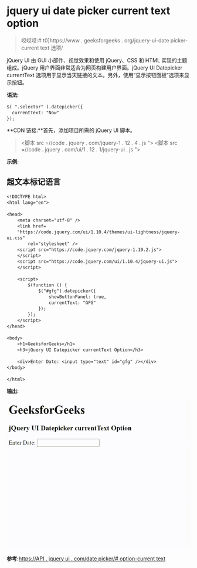 # jquery ui date picker current text option

> 哎哎哎:# t0]https://www . geeksforgeeks . org/jquery-ui-date picker-current text 选项/

jQuery UI 由 GUI 小部件、视觉效果和使用 jQuery、CSS 和 HTML 实现的主题组成。jQuery 用户界面非常适合为网页构建用户界面。jQuery UI Datepicker currentText 选项用于显示当天链接的文本。另外，使用“显示按钮面板”选项来显示按钮。

**语法:**

```
$( ".selector" ).datepicker({
  currentText: "Now"
});
```

**CDN 链接:**首先，添加项目所需的 jQuery UI 脚本。

> <link rel="”stylesheet”" href="”//code.jquery.com/ui/1.12.1/themes/smoothness/jquery-ui.css”">
> <脚本 src =//code . jquery . com/jquery-1 . 12 . 4 . js "></脚本>
> <脚本 src =//code . jquery . com/ui/1 . 12 . 1/jquery-ui . js "></脚本>

**示例:**

## 超文本标记语言

```
<!DOCTYPE html>
<html lang="en">

<head>
    <meta charset="utf-8" />
    <link href=
    "https://code.jquery.com/ui/1.10.4/themes/ui-lightness/jquery-ui.css"
        rel="stylesheet" />
    <script src="https://code.jquery.com/jquery-1.10.2.js">
    </script>
    <script src="https://code.jquery.com/ui/1.10.4/jquery-ui.js">
    </script>

    <script>
        $(function () {
            $("#gfg").datepicker({
                showButtonPanel: true,
                currentText: "GFG"
            });
        });
    </script>
</head>

<body>
    <h1>GeeksforGeeks</h1>
    <h3>jQuery UI Datepicker currentText Option</h3>

    <div>Enter Date: <input type="text" id="gfg" /></div>
</body>

</html>
```

**输出:**

![](img/a4edcf701745aba4fed39d25a2d121ef.png)

**参考:**[https://API . jquery ui . com/date picker/# option-current text](https://api.jqueryui.com/datepicker/#option-currentText)
